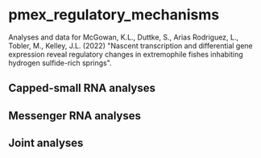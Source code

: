 # pmex_regulatory_mechanisms
Analyses and data for McGowan, K.L., Duttke, S., Arias Rodriguez, L., Tobler, M., Kelley, J.L. (2022) "Nascent transcription and differential gene expression reveal regulatory changes in extremophile fishes inhabiting hydrogen sulfide-rich springs".

## Capped-small RNA analyses

## Messenger RNA analyses

## Joint analyses

